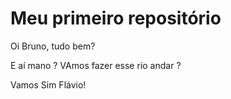 # Meu primeiro repositório


Oi Bruno, tudo bem?

E aí mano ? VAmos fazer esse rio andar ?

Vamos Sim Flávio!

